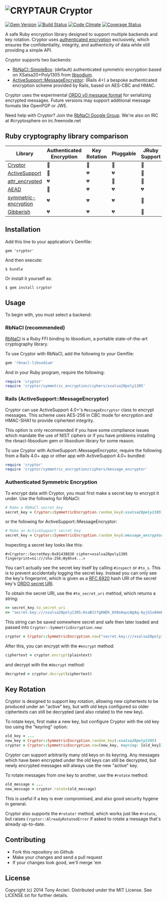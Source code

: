 ![CRYPTAUR](https://raw.githubusercontent.com/cryptosphere/cryptor/master/cryptosaur.png)
Cryptor
=======
[![Gem Version](https://badge.fury.io/rb/cryptor.png)](http://badge.fury.io/rb/cryptor)
[![Build Status](https://travis-ci.org/cryptosphere/cryptor.png?branch=master)](https://travis-ci.org/cryptosphere/cryptor)
[![Code Climate](https://codeclimate.com/github/cryptosphere/cryptor.png)](https://codeclimate.com/github/cryptosphere/cryptor)
[![Coverage Status](https://coveralls.io/repos/cryptosphere/cryptor/badge.png?branch=master)](https://coveralls.io/r/cryptosphere/cryptor?branch=master)

A safe Ruby encryption library designed to support multiple backends and 
key rotation. Cryptor uses [authenticated encryption] exclusively, which
ensures the confidentiality, integrity, and authenticity of data while still
providing a simple API.

Cryptor supports two backends:

* [RbNaCl::SimpleBox]: (default) authenticated symmetric encryption based on
  XSalsa20+Poly1305 from [libsodium].
* [ActiveSupport::MessageEncryptor]: (Rails 4+) a bespoke authenticated
  encryption scheme provided by Rails, based on AES-CBC and HMAC.

Cryptor uses the experimental [ORDO v0 message format][ordo] for serializing
encrypted messages. Future versions may support additional message formats
like OpenPGP or JWE.

Need help with Cryptor? Join the [RbNaCl Google Group][group].
We're also on IRC at #cryptosphere on irc.freenode.net

[authenticated encryption]: https://en.wikipedia.org/wiki/Authenticated_encryption
[RbNaCl::SimpleBox]: https://github.com/cryptosphere/rbnacl/wiki/SimpleBox
[libsodium]: https://github.com/jedisct1/libsodium/
[ActiveSupport::MessageEncryptor]: http://api.rubyonrails.org/classes/ActiveSupport/MessageEncryptor.html
[ordo]: https://github.com/cryptosphere/ordo/wiki/Message-Format
[group]: http://groups.google.com/group/rbnacl

## Ruby cryptography library comparison

Library                | Authenticated Encryption | Key Rotation   | Pluggable      | JRuby Support  | Has a Dinosaur
-----------------------|--------------------------|----------------|----------------|----------------|---------------
[Cryptor]              | :green_heart:            | :green_heart:  | :green_heart:  | :green_heart:  | :green_heart:
[ActiveSupport]        | :yellow_heart:           | :broken_heart: | :broken_heart: | :green_heart:  | :broken_heart:
[attr_encrypted]       | :broken_heart:           | :broken_heart: | :green_heart:  | :green_heart:  | :broken_heart:
[AEAD]                 | :green_heart:            | :broken_heart: | :broken_heart: | :broken_heart: | :broken_heart:
[symmetric-encryption] | :broken_heart:           | :broken_heart: | :broken_heart: | :green_heart:  | :broken_heart:
[Gibberish]            | :broken_heart:           | :broken_heart: | :broken_heart: | :green_heart:  | :broken_heart:

[Cryptor]: https://github.com/cryptosphere/cryptor
[ActiveSupport]: http://api.rubyonrails.org/classes/ActiveSupport/MessageEncryptor.html
[attr_encrypted]: https://github.com/attr-encrypted/attr_encrypted
[AEAD]: https://github.com/onelogin/aead
[symmetric-encryption]: https://github.com/reidmorrison/symmetric-encryption
[Gibberish]: https://github.com/mdp/gibberish

## Installation

Add this line to your application's Gemfile:

    gem 'cryptor'

And then execute:

    $ bundle

Or install it yourself as:

    $ gem install cryptor

## Usage

To begin with, you must select a backend:

### RbNaCl (recommended)

[RbNaCl] is a Ruby FFI binding to libsodium, a portable state-of-the-art
cryptography library.

To use Cryptor with RbNaCl, add the following to your Gemfile:

```ruby
gem 'rbnacl-libsodium'
```

And in your Ruby program, require the following:

```ruby
require 'cryptor'
require 'cryptor/symmetric_encryption/ciphers/xsalsa20poly1305'
```
[RbNaCl]: https://github.com/cryptosphere/rbnacl/

### Rails (ActiveSupport::MessageEncryptor)

Cryptor can use ActiveSupport 4.0+'s `MessageEncryptor` class to encrypt
messages. This scheme uses AES-256 in CBC mode for encryption and HMAC-SHA1
to provide ciphertext integrity.

This option is only recommended if you have some compliance issues which
mandate the use of NIST ciphers or if you have problems installing
the rbnacl-libsodium gem or libsodium library for some reason.

To use Cryptor with ActiveSupport::MessageEncryptor, require the following
from a Rails 4.0+ app or other app with ActiveSupport 4.0+ bundled:

```ruby
require 'cryptor'
require 'cryptor/symmetric_encryption/ciphers/message_encryptor'
```

### Authenticated Symmetric Encryption

To encrypt data with Cryptor, you must first make a secret key to encrypt it
under. Use the following for RbNaCl:

```ruby
# Make a RbNaCl secret key
secret_key = Cryptor::SymmetricEncryption.random_key(:xsalsa20poly1305)
```

or the following for ActiveSupport::MessageEncryptor:

```ruby
# Make an ActiveSupport secret key
secret_key = Cryptor::SymmetricEncryption.random_key(:message_encryptor)
```

Inspecting a secret key looks like this:

```
#<Cryptor::SecretKey:0x81438830 cipher=xsalsa20poly1305 fingerprint=ni:///sha-256;Wy8hx4...>
```

You can't actually see the secret key itself by calling `#inspect` or `#to_s`.
This is to prevent accidentally logging the secret key. Instead you can only
see the key's fingerprint, which is given as a [RFC 6920] hash URI of the secret
key's [ORDO secret URI].

To obtain the secret URI, use the `#to_secret_uri` method, which returns a string:

```ruby
>> secret_key.to_secret_uri
=> "secret.key:///xsalsa20poly1305;0saB1tfgKWDh_bX0oAquLWgAq-6yjG1u04mP-CtQG-4"
```

This string can be saved somewhere secret and safe then later loaded and passed into
`Cryptor::SymmetricEncryption.new`:

```ruby
cryptor = Cryptor::SymmetricEncryption.new("secret.key:///xsalsa20poly1305;0saB...")
```

After this, you can encrypt with the `#encrypt` method:

```ruby
ciphertext = cryptor.encrypt(plaintext)
```

and decrypt with the `#decrypt` method:

```ruby
decrypted = cryptor.decrypt(ciphertext)
```

[RFC 6920]: http://tools.ietf.org/html/rfc6920
[ORDO secret URI]: https://github.com/cryptosphere/ordo/wiki/URI-Registry

## Key Rotation

Cryptor is designed to support key rotation, allowing new ciphertexts to be
produced under an "active" key, but with old keys configured so older
ciphertexts can still be decrypted (and also rotated to the new key).

To rotate keys, first make a new key, but configure Cryptor with the old key
too using the "keyring" option:

```ruby
old_key = ...
new_key = Cryptor::SymmetricEncryption.random_key(:xsalsa20poly1305)
cryptor = Cryptor::SymmetricEncryption.new(new_key, keyring: [old_key])
```

Cryptor can support arbitrarily many old keys on its keyring. Any messages
which have been encrypted under the old keys can still be decrypted, but
newly encrypted messages will always use the new "active" key.

To rotate messages from one key to another, use the `#rotate` method:

```ruby
old_message = ...
new_message = cryptor.rotate(old_message)
```

This is useful if a key is ever compromised, and also good security hygene
in general.

Cryptor also supports the `#rotate!` method, which works just like `#rotate`,
but raises `Cryptor::AlreadyRotatedError` if asked to rotate a message that's
already up-to-date.

## Contributing

* Fork this repository on Github
* Make your changes and send a pull request
* If your changes look good, we'll merge 'em

## License

Copyright (c) 2014 Tony Arcieri.
Distributed under the MIT License. See LICENSE.txt for further details.

